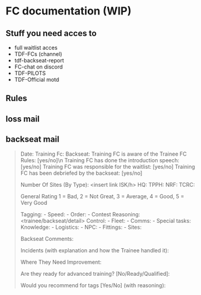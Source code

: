 # FC documentation (WIP)
## Stuff you need acces to
- full waitlist acces
- TDF-FCs (channel)
- tdf-backseat-report
- FC-chat on discord
- TDF-PILOTS
- TDF-Official motd

 ## Rules
 
 ## loss mail
 
 ## backseat mail
 
 > Date: 
> Training Fc:
> Backseat:
> Training FC is aware of the Trainee FC Rules: [yes/no]\n
> Training FC has done the introduction speech: [yes/no]
> Training FC was responsible for the waitlist: [yes/no]
> Training FC has been debriefed by the backseat: [yes/no]
>
> Number Of Sites (By Type):
> <insert link ISK/h>
> HQ: <all including lost contests>
> TPPH:
> NRF:
> TCRC:
> 
> General Rating
> 1 = Bad, 2 = Not Great, 3 = Average, 4 = Good, 5 = Very Good
> 
> Tagging:
> \- Speed:
> \- Order:
> \- Contest Reasoning: <trainee/backseat/detail>
> Control:
> \- Fleet:
> \- Comms:
> \- Special tasks: <if appointed>
> Knowledge:
> \- Logistics:
> \- NPC:
> \- Fittings:
> \- Sites:
>
> Backseat Comments:
>
>
> Incidents (with explanation and how the Trainee handled it):
>
> Where They Need Improvement:
>
> Are they ready for advanced training? [No/Ready/Qualified]:
>
> Would you recommend for tags [Yes/No] (with reasoning):
 
